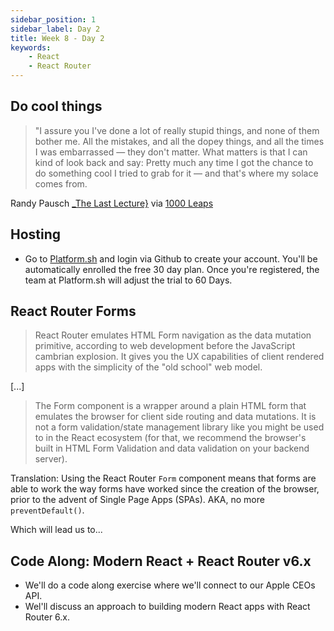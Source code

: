 ```yaml
---
sidebar_position: 1
sidebar_label: Day 2
title: Week 8 - Day 2
keywords:
    - React
    - React Router
---
```


## Do cool things

> "I assure you I've done a lot of really stupid things, and none of them bother me. All the mistakes, and all the dopey things, and all the times I was embarrassed — they don't matter. What matters is that I can kind of look back and say: Pretty much any time I got the chance to do something cool I tried to grab for it — and that's where my solace comes from.

Randy Pausch [_The Last Lecture}](https://www.amazon.com/Last-Lecture-Randy-Pausch/dp/1401323251?tag=chimindustry-20&geniuslink=true) via [1000 Leaps](https://1000leaps.com/2023/10/07/85-the-last-lecture/)

## Hosting

- Go to [Platform.sh](https://auth.api.platform.sh/register?trial_type=general) and login via Github to create your account. You'll be automatically enrolled the free 30 day plan. Once you're registered, the team at Platform.sh will adjust the trial to 60 Days.

## React Router Forms

> React Router emulates HTML Form navigation as the data mutation primitive, according to web development before the JavaScript cambrian explosion. It gives you the UX capabilities of client rendered apps with the simplicity of the "old school" web model.

[...]

> The Form component is a wrapper around a plain HTML form that emulates the browser for client side routing and data mutations. It is not a form validation/state management library like you might be used to in the React ecosystem (for that, we recommend the browser's built in HTML Form Validation and data validation on your backend server).

Translation: Using the React Router `Form` component means that forms are able to work the way forms have worked since the creation of the browser, prior to the advent of Single Page Apps (SPAs). AKA, no more `preventDefault()`.

Which will lead us to...

## Code Along: Modern React + React Router v6.x

- We'll do a code along exercise where we'll connect to our Apple CEOs API.
- Wel'll discuss an approach to building modern React apps with React Router 6.x.
